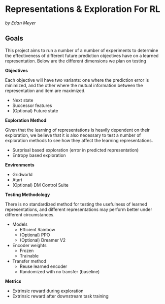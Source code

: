 # Representations & Exploration For RL
*by Edan Meyer*

## Goals

This project aims to run a number of a number of experiments to determine the effectiveness of different future prediction objectives have on a learned representation. Below are the different dimensions we plan on testing

**Objectives**

Each objective will have two variants: one where the prediction error is minimized, and the other where the mutual information between the representation and item are maximized.

- Next state
- Successor features
- (Optional) Future state

**Exploration Method**

Given that the learning of representations is heavily dependent on their exploration, we believe that it is also necessary to test a number of exploration methods to see how they affect the learning representations.

- Surprisal based exploration (error in predicted representation)
- Entropy based exploration

**Environments**
- Gridworld
- Atari
- (Optional) DM Control Suite

**Testing Methodology**

There is no standardized method for testing the usefulness of learned representations, and different representations may perform better under different circumstances.

- Models
    - Efficient Rainbow
    - (Optional) PPO
    - (Optional) Dreamer V2
- Encoder weights
    - Frozen
    - Trainable
- Transfer method
    - Reuse learned encoder
    - Randomized with no transfer (baseline)

**Metrics**

- Extrinsic reward during exploration
- Extrinsic reward after downstream task training